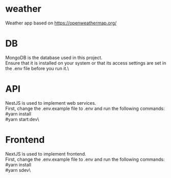 # weather
Weather app based on https://openweathermap.org/

# DB
MongoDB is the database used in this project.\
Ensure that it is installed on your system or that its access settings are set in the .env file before you run it.\

# API
NestJS is used to implement web services.\
First, change the .env.example file to .env and run the following commands:\
#yarn install\
#yarn start:dev\

# Frontend
NextJS is used to implement frontend.\
First, change the .env.example file to .env and run the following commands:\
#yarn install\
#yarn sdev\
